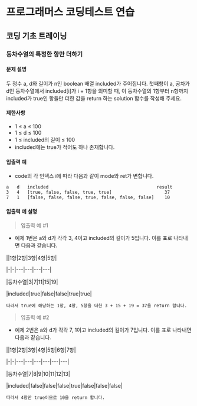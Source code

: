 # 프로그래머스 코딩테스트 연습

## 코딩 기초 트레이닝

### 등차수열의 특정한 항만 더하기

#### 문제 설명
두 정수 a, d와 길이가 n인 boolean 배열 included가 주어집니다. 첫째항이 a, 공차가 d인 등차수열에서 included[i]가 i + 1항을 의미할 때, 이 등차수열의 1항부터 n항까지 included가 true인 항들만 더한 값을 return 하는 solution 함수를 작성해 주세요.

#### 제한사항
- 1 ≤ a ≤ 100
- 1 ≤ d ≤ 100
- 1 ≤ included의 길이 ≤ 100
- included에는 true가 적어도 하나 존재합니다.

#### 입출력 예
- code의 각 인덱스 i에 따라 다음과 같이 mode와 ret가 변합니다.
```
a	d	included	                                     result
3	4	[true, false, false, true, true]	                37
7	1	[false, false, false, true, false, false, false]	10
```

#### 입출력 예 설명
> 입출력 예 #1
- 예제 1번은 a와 d가 각각 3, 4이고 included의 길이가 5입니다. 이를 표로 나타내면 다음과 같습니다.


||1항|2항|3항|4항|5항|

|-|-|---|---|---|---|

|등차수열|3|7|11|15|19|

|included|true|false|false|true|true|
```
따라서 true에 해당하는 1항, 4항, 5항을 더한 3 + 15 + 19 = 37을 return 합니다.
```
> 입출력 예 #2
- 예제 2번은 a와 d가 각각 7, 1이고 included의 길이가 7입니다. 이를 표로 나타내면 다음과 같습니다.

||1항|2항|3항|4항|5항|6항|7항|

|-|-|---|---|---|---|---|---|

|등차수열|7|8|9|10|11|12|13|

|included|false|false|false|true|false|false|false|
```
따라서 4항만 true이므로 10을 return 합니다.
```